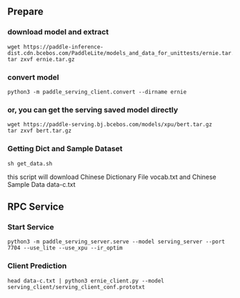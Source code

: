 
## Prepare
### download model and extract
```
wget https://paddle-inference-dist.cdn.bcebos.com/PaddleLite/models_and_data_for_unittests/ernie.tar.gz
tar zxvf ernie.tar.gz
```
### convert model
```
python3 -m paddle_serving_client.convert --dirname ernie
```
### or, you can get the serving saved model directly
```
wget https://paddle-serving.bj.bcebos.com/models/xpu/bert.tar.gz
tar zxvf bert.tar.gz 
```
### Getting Dict and Sample Dataset

```
sh get_data.sh
```
this script will download Chinese Dictionary File vocab.txt and Chinese Sample Data data-c.txt

## RPC Service

### Start Service

```
python3 -m paddle_serving_server.serve --model serving_server --port 7704 --use_lite --use_xpu --ir_optim
```

### Client Prediction

```
head data-c.txt | python3 ernie_client.py --model serving_client/serving_client_conf.prototxt
```
